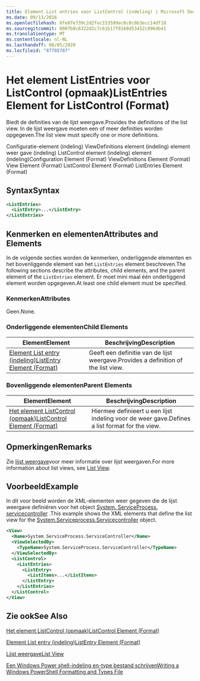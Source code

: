 ```yaml
---
title: Element List entries voor ListControl (indeling) | Microsoft Docs
ms.date: 09/13/2016
ms.openlocfilehash: 0fe07e739c2d2fec153599ec6c0c0b3ecc14df18
ms.sourcegitcommit: 0907b8c6322d2c7c61b17f8168d53452c8964b41
ms.translationtype: MT
ms.contentlocale: nl-NL
ms.lasthandoff: 08/05/2020
ms.locfileid: "87785707"
---
```

# <a name="listentries-element-for-listcontrol-format"></a><span data-ttu-id="96042-102">Het element ListEntries voor ListControl (opmaak)</span><span class="sxs-lookup"><span data-stu-id="96042-102">ListEntries Element for ListControl (Format)</span></span>

<span data-ttu-id="96042-103">Biedt de definities van de lijst weergave.</span><span class="sxs-lookup"><span data-stu-id="96042-103">Provides the definitions of the list view.</span></span> <span data-ttu-id="96042-104">In de lijst weergave moeten een of meer definities worden opgegeven.</span><span class="sxs-lookup"><span data-stu-id="96042-104">The list view must specify one or more definitions.</span></span>

<span data-ttu-id="96042-105">Configuratie-element (indeling) ViewDefinitions element (indeling) element weer gave (indeling) ListControl element (indeling) element (indeling)</span><span class="sxs-lookup"><span data-stu-id="96042-105">Configuration Element (Format) ViewDefinitions Element (Format) View Element (Format) ListControl Element (Format) ListEntries Element (Format)</span></span>

## <a name="syntax"></a><span data-ttu-id="96042-106">Syntax</span><span class="sxs-lookup"><span data-stu-id="96042-106">Syntax</span></span>

```xml
<ListEntries>
  <ListEntry>...</ListEntry>
</ListEntries>
```

## <a name="attributes-and-elements"></a><span data-ttu-id="96042-107">Kenmerken en elementen</span><span class="sxs-lookup"><span data-stu-id="96042-107">Attributes and Elements</span></span>

<span data-ttu-id="96042-108">In de volgende secties worden de kenmerken, onderliggende elementen en het bovenliggende element van het `ListEntries` element beschreven.</span><span class="sxs-lookup"><span data-stu-id="96042-108">The following sections describe the attributes, child elements, and the parent element of the `ListEntries` element.</span></span> <span data-ttu-id="96042-109">Er moet mini maal één onderliggend element worden opgegeven.</span><span class="sxs-lookup"><span data-stu-id="96042-109">At least one child element must be specified.</span></span>

### <a name="attributes"></a><span data-ttu-id="96042-110">Kenmerken</span><span class="sxs-lookup"><span data-stu-id="96042-110">Attributes</span></span>

<span data-ttu-id="96042-111">Geen.</span><span class="sxs-lookup"><span data-stu-id="96042-111">None.</span></span>

### <a name="child-elements"></a><span data-ttu-id="96042-112">Onderliggende elementen</span><span class="sxs-lookup"><span data-stu-id="96042-112">Child Elements</span></span>

|<span data-ttu-id="96042-113">Element</span><span class="sxs-lookup"><span data-stu-id="96042-113">Element</span></span>|<span data-ttu-id="96042-114">Beschrijving</span><span class="sxs-lookup"><span data-stu-id="96042-114">Description</span></span>|
|-------------|-----------------|
|[<span data-ttu-id="96042-115">Element List entry (indeling)</span><span class="sxs-lookup"><span data-stu-id="96042-115">ListEntry Element (Format)</span></span>](./listentry-element-for-listcontrol-format.md)|<span data-ttu-id="96042-116">Geeft een definitie van de lijst weergave.</span><span class="sxs-lookup"><span data-stu-id="96042-116">Provides a definition of the list view.</span></span>|

### <a name="parent-elements"></a><span data-ttu-id="96042-117">Bovenliggende elementen</span><span class="sxs-lookup"><span data-stu-id="96042-117">Parent Elements</span></span>

|<span data-ttu-id="96042-118">Element</span><span class="sxs-lookup"><span data-stu-id="96042-118">Element</span></span>|<span data-ttu-id="96042-119">Beschrijving</span><span class="sxs-lookup"><span data-stu-id="96042-119">Description</span></span>|
|-------------|-----------------|
|[<span data-ttu-id="96042-120">Het element ListControl (opmaak)</span><span class="sxs-lookup"><span data-stu-id="96042-120">ListControl Element (Format)</span></span>](./listcontrol-element-format.md)|<span data-ttu-id="96042-121">Hiermee definieert u een lijst indeling voor de weer gave.</span><span class="sxs-lookup"><span data-stu-id="96042-121">Defines a list format for the view.</span></span>|

## <a name="remarks"></a><span data-ttu-id="96042-122">Opmerkingen</span><span class="sxs-lookup"><span data-stu-id="96042-122">Remarks</span></span>

<span data-ttu-id="96042-123">Zie [lijst weergave](./creating-a-list-view.md)voor meer informatie over lijst weergaven.</span><span class="sxs-lookup"><span data-stu-id="96042-123">For more information about list views, see [List View](./creating-a-list-view.md).</span></span>

## <a name="example"></a><span data-ttu-id="96042-124">Voorbeeld</span><span class="sxs-lookup"><span data-stu-id="96042-124">Example</span></span>

<span data-ttu-id="96042-125">In dit voor beeld worden de XML-elementen weer gegeven die de lijst weergave definiëren voor het object [System. ServiceProcess. servicecontroller](/dotnet/api/System.ServiceProcess.ServiceController) .</span><span class="sxs-lookup"><span data-stu-id="96042-125">This example shows the XML elements that define the list view for the [System.Serviceprocess.Servicecontroller](/dotnet/api/System.ServiceProcess.ServiceController) object.</span></span>

```xml
<View>
  <Name>System.ServiceProcess.ServiceController</Name>
  <ViewSelectedBy>
    <TypeName>System.ServiceProcess.ServiceController</TypeName>
  </ViewSelectedBy>
  <ListControl>
    <ListEntries>
      <ListEntry>
        <ListItems>...</ListItems>
      </ListEntry>
    </ListEntries>
  </ListControl>
</View>
```

## <a name="see-also"></a><span data-ttu-id="96042-126">Zie ook</span><span class="sxs-lookup"><span data-stu-id="96042-126">See Also</span></span>

[<span data-ttu-id="96042-127">Het element ListControl (opmaak)</span><span class="sxs-lookup"><span data-stu-id="96042-127">ListControl Element (Format)</span></span>](./listcontrol-element-format.md)

[<span data-ttu-id="96042-128">Element List entry (indeling)</span><span class="sxs-lookup"><span data-stu-id="96042-128">ListEntry Element (Format)</span></span>](./listentry-element-for-listcontrol-format.md)

[<span data-ttu-id="96042-129">Lijst weergave</span><span class="sxs-lookup"><span data-stu-id="96042-129">List View</span></span>](./creating-a-list-view.md)

[<span data-ttu-id="96042-130">Een Windows Power shell-indeling en-type bestand schrijven</span><span class="sxs-lookup"><span data-stu-id="96042-130">Writing a Windows PowerShell Formatting and Types File</span></span>](./writing-a-powershell-formatting-file.md)
